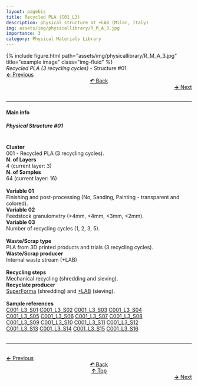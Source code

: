 ```yaml
---
layout: pagebis
title: Recycled PLA (C01_L3)
description: physical structure at +LAB (Milan, Italy)
img: assets/img/physicallibrary/R_M_A_3.jpg
importance: 3
category: Physical Materials Library
---
```

<div class="row">
    <div class="col-sm mt-3 mt-md-0">
        {% include figure.html path="assets/img/physicallibrary/R_M_A_3.jpg" title="example image" class="img-fluid" %}
    </div>
</div>
<div class="caption">
    <i>Recycled PLA (3 recycling cycles) </i> - Structure #01
</div>

<div class="row justify-content-sm-center">
    <div class="col-sm-4 mt-3 mt-md-0" style="text-align:left">
    <a href="/projects/PhyMatLi_C01_L2/" target="_self"><b>←</b> Previous</a></div>
    <div class="col-sm-4 mt-3 mt-md-0" style="text-align:center">
  <a href="/physicallibrary/" target="_self"><b>↶</b> Back</a>
    </div>
    <div class="col-sm-4 mt-3 mt-md-0" style="text-align:right">
        <td align="right"><a href="/projects/PhyMatLi_C01_L4/" target="_self"><b>→</b> Next</a></td>
    </div>
</div>
<br>

<hr>
<h4><b>Main info</b></h4>
<h5>Physical Structure #01</h5>
<br>

<div class="row justify-content-sm-left">
    <div class="col-sm-3 mt-3 mt-md-0" style="text-align:left">
        <b>Cluster</b>
    </div>
    <div class="col-sm-9 mt-3 mt-md-0" style="text-align:left">
        001 - Recycled PLA (3 recycling cycles).
    </div>
</div>

<div class="row justify-content-sm-left">
    <div class="col-sm-3 mt-3 mt-md-0" style="text-align:left">
        <b>N. of Layers</b>
    </div>
    <div class="col-sm-9 mt-3 mt-md-0" style="text-align:left">
        4 (current layer: 3)
    </div>
</div>

<div class="row justify-content-sm-left">
    <div class="col-sm-3 mt-3 mt-md-0" style="text-align:left">
        <b>N. of Samples</b>
    </div>
    <div class="col-sm-9 mt-3 mt-md-0" style="text-align:left">
        64 (current layer: 16)
    </div>
</div>
<br>

<div class="row justify-content-sm-left">
    <div class="col-sm-3 mt-3 mt-md-0" style="text-align:left">
        <b>Variable 01</b>
    </div>
    <div class="col-sm-9 mt-3 mt-md-0" style="text-align:left">
        Finishing and post-processing (No, Sanding, Painting - transparent and colored).
    </div>
</div>

<div class="row justify-content-sm-left">
    <div class="col-sm-3 mt-3 mt-md-0" style="text-align:left">
        <b>Variable 02</b>
    </div>
    <div class="col-sm-9 mt-3 mt-md-0" style="text-align:left">
        Feedstock granulometry (>4mm, <4mm, <3mm, <2mm).
    </div>
</div>

<div class="row justify-content-sm-left">
    <div class="col-sm-3 mt-3 mt-md-0" style="text-align:left">
        <b>Variable 03</b>
    </div>
    <div class="col-sm-9 mt-3 mt-md-0" style="text-align:left">
        Number of recycling cycles (1, 2, 3, 5).
    </div>
</div>
<br>

<div class="row justify-content-sm-left">
    <div class="col-sm-3 mt-3 mt-md-0" style="text-align:left">
        <b>Waste/Scrap type</b>
    </div>
    <div class="col-sm-9 mt-3 mt-md-0" style="text-align:left">
        PLA from 3D printed products and trials (3 recycling cycles).
    </div>
</div>

<div class="row justify-content-sm-left">
    <div class="col-sm-3 mt-3 mt-md-0" style="text-align:left">
        <b>Waste/Scrap producer</b>
    </div>
    <div class="col-sm-9 mt-3 mt-md-0" style="text-align:left">
        Internal waste stream (+LAB)
    </div>
</div>
<br>

<div class="row justify-content-sm-left">
    <div class="col-sm-3 mt-3 mt-md-0" style="text-align:left">
        <b>Recycling steps</b>
    </div>
    <div class="col-sm-9 mt-3 mt-md-0" style="text-align:left">
        Mechanical recycling (shredding and sieving).
    </div>
</div>

<div class="row justify-content-sm-left">
    <div class="col-sm-3 mt-3 mt-md-0" style="text-align:left">
        <b>Recyclate producer</b>
    </div>
    <div class="col-sm-9 mt-3 mt-md-0" style="text-align:left">
        <a href="https://superforma.xyz/" target="_blank">SuperForma</a> (shredding) and
        <a href="https://piulab.it" target="_blank">+LAB</a> (sieving).
    </div>
</div>
<br>

<div class="row justify-content-sm-left">
    <div class="col-sm-3 mt-3 mt-md-0" style="text-align:left">
        <b>Sample references</b>
    </div>
    <div class="col-sm-9 mt-3 mt-md-0" style="text-align:left">
        <a href="/projects/MatLi_C001_L3_S01/" target="_blank"><i class="fas fa-square"></i> C001_L3_S01</a>
        <a href="/projects/MatLi_C001_L3_S02/" target="_blank"><i class="fas fa-square"></i> C001_L3_S02</a>
        <a href="/projects/MatLi_C001_L3_S03/" target="_blank"><i class="fas fa-square"></i> C001_L3_S03</a>
        <a href="/projects/MatLi_C001_L3_S04/" target="_blank"><i class="fas fa-square"></i> C001_L3_S04</a><br>
        <a href="/projects/MatLi_C001_L3_S05/" target="_blank"><i class="fas fa-square"></i> C001_L3_S05</a>
        <a href="/projects/MatLi_C001_L3_S06/" target="_blank"><i class="fas fa-square"></i> C001_L3_S06</a>
        <a href="/projects/MatLi_C001_L3_S07/" target="_blank"><i class="fas fa-square"></i> C001_L3_S07</a>
        <a href="/projects/MatLi_C001_L3_S08/" target="_blank"><i class="fas fa-square"></i> C001_L3_S08</a><br>
        <a href="/projects/MatLi_C001_L3_S09/" target="_blank"><i class="fas fa-square"></i> C001_L3_S09</a>
        <a href="/projects/MatLi_C001_L3_S10/" target="_blank"><i class="fas fa-square"></i> C001_L3_S10</a>
        <a href="/projects/MatLi_C001_L3_S11/" target="_blank"><i class="fas fa-square"></i> C001_L3_S11</a>
        <a href="/projects/MatLi_C001_L3_S12/" target="_blank"><i class="fas fa-square"></i> C001_L3_S12</a><br>
        <a href="/projects/MatLi_C001_L3_S13/" target="_blank"><i class="fas fa-square"></i> C001_L3_S13</a>
        <a href="/projects/MatLi_C001_L3_S14/" target="_blank"><i class="fas fa-square"></i> C001_L3_S14</a>
        <a href="/projects/MatLi_C001_L3_S15/" target="_blank"><i class="fas fa-square"></i> C001_L3_S15</a>
        <a href="/projects/MatLi_C001_L3_S16/" target="_blank"><i class="fas fa-square"></i> C001_L3_S16</a>
    </div>
</div>

<br>
<hr>

<br>
<div class="row justify-content-sm-center">
    <div class="col-sm-3 mt-3 mt-md-0" style="text-align:left">
      <a href="/projects/PhyMatLi_C01_L2/" target="_self"><b>←</b> Previous</a></div>
    <div class="col-sm-3 mt-3 mt-md-0" style="text-align:center">
  <a href="/physicallibrary/" target="_self"><b>↶</b> Back</a>
    </div>
    <div class="col-sm-3 mt-3 mt-md-0" style="text-align:center">
  <a href="#" target="_self"><b>↑</b> Top</a>
    </div>
    <div class="col-sm-3 mt-3 mt-md-0" style="text-align:right">
        <td align="right"><a href="/projects/PhyMatLi_C01_L4/" target="_self"><b>→</b> Next</a></td>
    </div>
</div>
